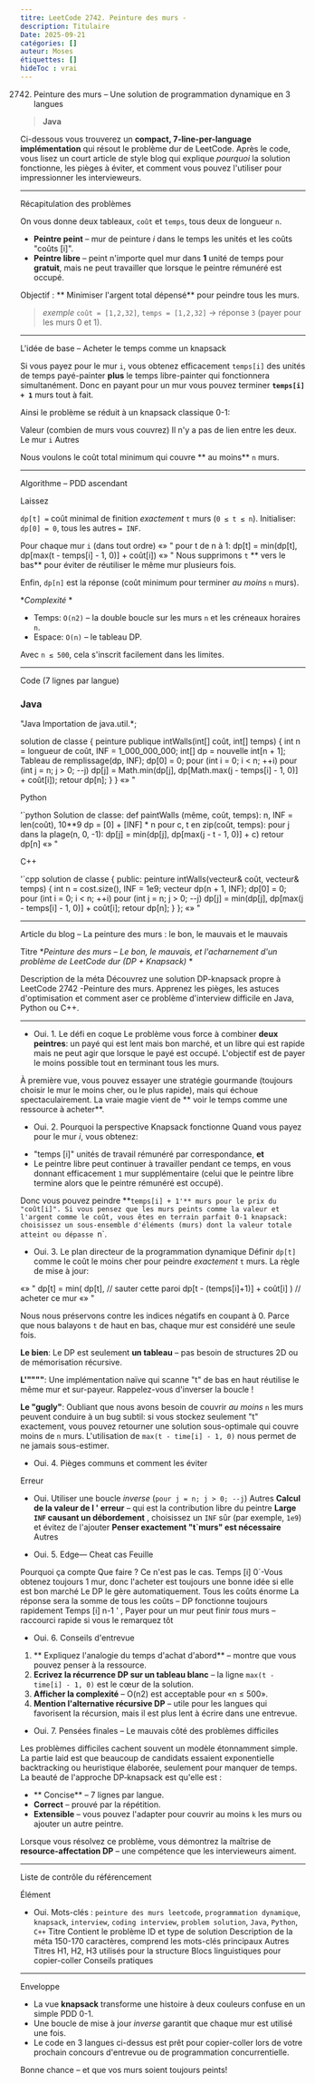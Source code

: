 ```yaml
---
titre: LeetCode 2742. Peinture des murs -
description: Titulaire
Date: 2025-09-21
catégories: []
auteur: Moses
étiquettes: []
hideToc : vrai
---
```

2742. Peinture des murs – Une solution de programmation dynamique en 3 langues
> **Java**

Ci-dessous vous trouverez un **compact, 7-line-per-language implémentation** qui résout le problème dur de LeetCode.
Après le code, vous lisez un court article de style blog qui explique *pourquoi* la solution fonctionne, les pièges à éviter, et comment vous pouvez l'utiliser pour impressionner les intervieweurs.

---

Récapitulation des problèmes

On vous donne deux tableaux, `coût` et `temps`, tous deux de longueur `n`.
* **Peintre peint** – mur de peinture *i* dans le temps les unités et les coûts "coûts [i]".
* **Peintre libre** – peint n'importe quel mur dans **1** unité de temps pour **gratuit**, mais ne peut travailler que lorsque le peintre rémunéré est occupé.

Objectif : ** Minimiser l'argent total dépensé** pour peindre tous les murs.

> *exemple*
> `coût = [1,2,32]`, `temps = [1,2,32]` → réponse `3` (payer pour les murs 0 et 1).

---

L'idée de base – Acheter le temps comme un knapsack

Si vous payez pour le mur `i`, vous obtenez efficacement `temps[i]` des unités de temps payé-painter **plus** le temps libre-painter qui fonctionnera simultanément.
Donc en payant pour un mur vous pouvez terminer **`temps[i] + 1`** murs tout à fait.

Ainsi le problème se réduit à un knapsack classique 0-1:

Valeur (combien de murs vous couvrez)
Il n'y a pas de lien entre les deux.
Le mur `i` Autres

Nous voulons le coût total minimum qui couvre ** au moins** `n` murs.

---

Algorithme – PDD ascendant

Laissez

`dp[t] =` coût minimal de finition *exactement* `t` murs (`0 ≤ t ≤ n`).
Initialiser: `dp[0] = 0`, tous les autres `= INF`.

Pour chaque mur `i` (dans tout ordre)
«» "
pour t de n à 1:
dp[t] = min(dp[t],
dp[max(t - temps[i] - 1, 0)] + coût[i])
«» "
Nous supprimons `t` ** vers le bas** pour éviter de réutiliser le même mur plusieurs fois.

Enfin, `dp[n]` est la réponse (coût minimum pour terminer *au moins* `n` murs).

**Complexité* *

* Temps: `O(n2)` – la double boucle sur les murs `n` et les créneaux horaires `n`.
* Espace: `O(n)` – le tableau DP.

Avec `n ≤ 500`, cela s'inscrit facilement dans les limites.

---

Code (7 lignes par langue)

### Java

"Java
Importation de java.util.*;

solution de classe {
peinture publique intWalls(int[] coût, int[] temps) {
int n = longueur de coût, INF = 1_000_000_000;
int[] dp = nouvelle int[n + 1];
Tableau de remplissage(dp, INF); dp[0] = 0;
pour (int i = 0; i < n; ++i)
pour (int j = n; j > 0; --j)
dp[j] = Math.min(dp[j], dp[Math.max(j - temps[i] - 1, 0)] + coût[i]);
retour dp[n];
}
}
«» "

Python

'`python
Solution de classe:
def paintWalls (même, coût, temps):
n, INF = len(coût), 10**9
dp = [0] + [INF] * n
pour c, t en zip(coût, temps):
pour j dans la plage(n, 0, -1):
dp[j] = min(dp[j], dp[max(j - t - 1, 0)] + c)
retour dp[n]
«» "

C++

'`cpp
solution de classe {
public:
peinture intWalls(vecteur<int>& coût, vecteur<int>& temps) {
int n = cost.size(), INF = 1e9;
vecteur<int> dp(n + 1, INF); dp[0] = 0;
pour (int i = 0; i < n; ++i)
pour (int j = n; j > 0; --j)
dp[j] = min(dp[j], dp[max(j - temps[i] - 1, 0)] + coût[i];
retour dp[n];
}
};
«» "

---

Article du blog – La peinture des murs : le bon, le mauvais et le mauvais

Titre
**Peinture des murs – Le bon, le mauvais, et l'acharnement d'un problème de LeetCode dur (DP + Knapsack)* *

Description de la méta
Découvrez une solution DP-knapsack propre à LeetCode 2742 -Peinture des murs. Apprenez les pièges, les astuces d'optimisation et comment aser ce problème d'interview difficile en Java, Python ou C++.

---

- Oui. 1. Le défi en coque
Le problème vous force à combiner **deux peintres**: un payé qui est lent mais bon marché, et un libre qui est rapide mais ne peut agir que lorsque le payé est occupé. L'objectif est de payer le moins possible tout en terminant tous les murs.

À première vue, vous pouvez essayer une stratégie gourmande (toujours choisir le mur le moins cher, ou le plus rapide), mais qui échoue spectaculairement. La vraie magie vient de ** voir le temps comme une ressource à acheter**.

- Oui. 2. Pourquoi la perspective Knapsack fonctionne
Quand vous payez pour le mur *i*, vous obtenez:

* "temps [i]" unités de travail rémunéré par correspondance, **et**
* Le peintre libre peut continuer à travailler pendant ce temps, en vous donnant efficacement `1` mur supplémentaire (celui que le peintre libre termine alors que le peintre rémunéré est occupé).

Donc vous pouvez peindre **`temps[i] + 1'** murs pour le prix du "coût[i]".
Si vous pensez que les murs peints comme la valeur et l'argent comme le coût, vous êtes en terrain parfait 0-1 knapsack: choisissez un sous-ensemble d'éléments (murs) dont la valeur totale atteint ou dépasse `n`.

- Oui. 3. Le plan directeur de la programmation dynamique
Définir `dp[t]` comme le coût le moins cher pour peindre *exactement* `t` murs. La règle de mise à jour:

«» "
dp[t] = min( dp[t], // sauter cette paroi
dp[t - (temps[i]+1)] + coût[i] ) // acheter ce mur
«» "

Nous nous préservons contre les indices négatifs en coupant à 0. Parce que nous balayons `t` de haut en bas, chaque mur est considéré une seule fois.

**Le bien**: Le DP est seulement **un tableau** – pas besoin de structures 2D ou de mémorisation récursive.

**L'""""**: Une implémentation naïve qui scanne "t" de bas en haut réutilise le même mur et sur-payeur. Rappelez-vous d'inverser la boucle !

**Le "gugly"**: Oubliant que nous avons besoin de couvrir *au moins* `n` les murs peuvent conduire à un bug subtil: si vous stockez seulement "t" exactement, vous pouvez retourner une solution sous-optimale qui couvre moins de `n` murs. L'utilisation de `max(t - time[i] - 1, 0)` nous permet de ne jamais sous-estimer.

- Oui. 4. Pièges communs et comment les éviter

Erreur
- Oui.
Utiliser une boucle *inverse* (`pour j = n; j > 0; --j`) Autres
**Calcul de la valeur de l ' erreur** – qui est la contribution libre du peintre
**Large `INF` causant un débordement** , choisissez un `INF` sûr (par exemple, `1e9`) et évitez de l'ajouter
**Penser exactement "t`murs" est nécessaire** Autres

- Oui. 5. Edge— Cheat cas Feuille

Pourquoi ça compte Que faire ?
Ce n'est pas le cas.
Temps [i] 0`-Vous obtenez toujours 1 mur, donc l'acheter est toujours une bonne idée si elle est bon marché Le DP le gère automatiquement.
Tous les coûts énorme La réponse sera la somme de tous les coûts – DP fonctionne toujours rapidement
Temps [i] n-1 ' , Payer pour un mur peut finir *tous* murs – raccourci rapide si vous le remarquez tôt

- Oui. 6. Conseils d'entrevue

1. ** Expliquez l'analogie du temps d'achat d'abord** – montre que vous pouvez penser à la ressource.
2. **Ecrivez la récurrence DP sur un tableau blanc** – la ligne `max(t - time[i] - 1, 0)` est le cœur de la solution.
3. **Afficher la complexité** – O(n2) est acceptable pour «n ≤ 500».
4. **Mention l'alternative récursive DP** – utile pour les langues qui favorisent la récursion, mais il est plus lent à écrire dans une entrevue.

- Oui. 7. Pensées finales – Le mauvais côté des problèmes difficiles

Les problèmes difficiles cachent souvent un modèle étonnamment simple. La partie laid est que beaucoup de candidats essaient exponentielle backtracking ou heuristique élaborée, seulement pour manquer de temps. La beauté de l'approche DP‐knapsack est qu'elle est :

* ** Concise** – 7 lignes par langue.
* **Correct** – prouvé par la répétition.
* **Extensible** – vous pouvez l'adapter pour couvrir au moins `k` les murs ou ajouter un autre peintre.

Lorsque vous résolvez ce problème, vous démontrez la maîtrise de **resource-affectation DP** – une compétence que les intervieweurs aiment.

---

Liste de contrôle du référencement

Élément
- Oui.
Mots-clés : `peinture des murs leetcode`, `programmation dynamique`, `knapsack`, `interview`, `coding interview`, `problem solution`, `Java`, `Python`, `C++`
Titre Contient le problème ID et type de solution
Description de la méta 150-170 caractères, comprend les mots-clés principaux Autres
Titres H1, H2, H3 utilisés pour la structure
Blocs linguistiques pour copier-coller
Conseils pratiques

---

Enveloppe

* La vue **knapsack** transforme une histoire à deux couleurs confuse en un simple PDD 0-1.
* Une boucle de mise à jour *inverse* garantit que chaque mur est utilisé une fois.
* Le code en 3 langues ci-dessus est prêt pour copier-coller lors de votre prochain concours d'entrevue ou de programmation concurrentielle.

Bonne chance – et que vos murs soient toujours peints!